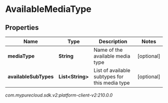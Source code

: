 # AvailableMediaType


## Properties

| Name | Type | Description | Notes |
| ------------ | ------------- | ------------- | ------------- |
| **mediaType** | **String** | Name of the available media type |  [optional] |
| **availableSubTypes** | **List&lt;String&gt;** | List of available subtypes for this media type |  [optional] |




_com.mypurecloud.sdk.v2:platform-client-v2:210.0.0_
